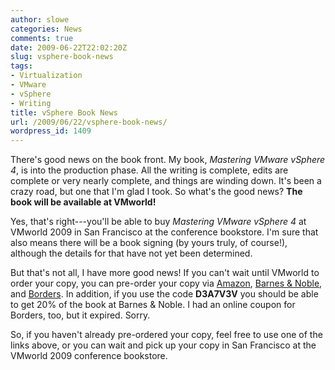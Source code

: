 ```yaml
---
author: slowe
categories: News
comments: true
date: 2009-06-22T22:02:20Z
slug: vsphere-book-news
tags:
- Virtualization
- VMware
- vSphere
- Writing
title: vSphere Book News
url: /2009/06/22/vsphere-book-news/
wordpress_id: 1409
---
```


There's good news on the book front. My book, _Mastering VMware vSphere 4_, is into the production phase. All the writing is complete, edits are complete or very nearly complete, and things are winding down. It's been a crazy road, but one that I'm glad I took. So what's the good news? **The book will be available at VMworld!**

Yes, that's right---you'll be able to buy _Mastering VMware vSphere 4_ at VMworld 2009 in San Francisco at the conference bookstore. I'm sure that also means there will be a book signing (by yours truly, of course!), although the details for that have not yet been determined.

But that's not all, I have more good news! If you can't wait until VMworld to order your copy, you can pre-order your copy via [Amazon](http://www.amazon.com/Mastering-Vmware-Infrastructure-Scott-Lowe/dp/0470481382/ref=sr_1_3/189-1468669-0910930?ie=UTF8&s=books&qid=1241107850&sr=1-3), [Barnes & Noble](http://search.barnesandnoble.com/Mastering-VMware-vSphere-4/Scott-Lowe/e/9780470481387/?itm=3), and [Borders](http://www.borders.com/online/store/TitleDetail?sku=0470481382). In addition, if you use the code **D3A7V3V** you should be able to get 20% of the book at Barnes & Noble. I had an online coupon for Borders, too, but it expired. Sorry.

So, if you haven't already pre-ordered your copy, feel free to use one of the links above, or you can wait and pick up your copy in San Francisco at the VMworld 2009 conference bookstore.
